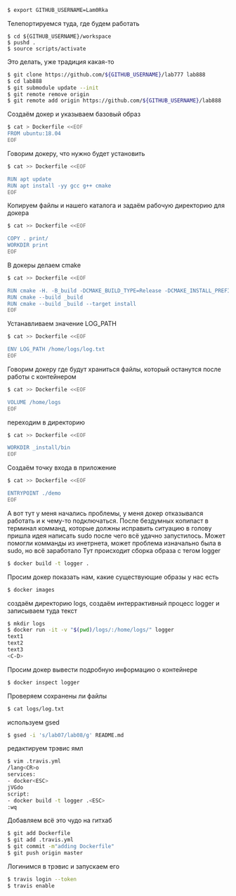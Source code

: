 ```sh
$ export GITHUB_USERNAME=Lam0Rka
```
Телепортируемся туда, где будем работать
```
$ cd ${GITHUB_USERNAME}/workspace
$ pushd .
$ source scripts/activate
```
Это делать, уже традиция какая-то
```sh
$ git clone https://github.com/${GITHUB_USERNAME}/lab777 lab888
$ cd lab888
$ git submodule update --init
$ git remote remove origin
$ git remote add origin https://github.com/${GITHUB_USERNAME}/lab888
```
Создаём докер и указываем базовый образ
```sh
$ cat > Dockerfile <<EOF
FROM ubuntu:18.04
EOF
```
Говорим докеру, что нужно будет установить
```sh
$ cat >> Dockerfile <<EOF

RUN apt update
RUN apt install -yy gcc g++ cmake
EOF
```
Копируем файлы и нашего каталога и задаём рабочую директорию для докера
```sh
$ cat >> Dockerfile <<EOF

COPY . print/
WORKDIR print
EOF
```
В докеры делаем cmake
```sh
$ cat >> Dockerfile <<EOF

RUN cmake -H. -B_build -DCMAKE_BUILD_TYPE=Release -DCMAKE_INSTALL_PREFIX=_install
RUN cmake --build _build
RUN cmake --build _build --target install
EOF
```
Устанавливаем значение LOG_PATH
```sh
$ cat >> Dockerfile <<EOF

ENV LOG_PATH /home/logs/log.txt
EOF
```
Говорим докеру где будут храниться файлы, который останутся после работы с контейнером
```sh
$ cat >> Dockerfile <<EOF

VOLUME /home/logs
EOF
```
переходим в директорию
```sh
$ cat >> Dockerfile <<EOF

WORKDIR _install/bin
EOF
```
Создаём точку входа в приложение
```sh
$ cat >> Dockerfile <<EOF

ENTRYPOINT ./demo
EOF
```
А вот тут у меня начались проблемы, у меня докер отказывался работать и к чему-то подключаться.
После бездумных копипаст в терминал комманд, которые должны исправить ситуацию в голову пришла идея написать sudo после чего всё удачно запустилось.
Может помогли комманды из инетрнета, может проблема изначально была в sudo, но всё заработало
Тут происходит сборка образа с тегом  logger
```sh
$ docker build -t logger .
```
Просим докер показать нам, какие существующие образы у нас есть
```sh
$ docker images
```
создаём директорию logs, создаём интеррактивный процесс logger и записываем туда текст
```sh
$ mkdir logs
$ docker run -it -v "$(pwd)/logs/:/home/logs/" logger
text1
text2
text3
<C-D>
```
Просим докер вывести подробную информацию о контейнере
```sh
$ docker inspect logger
```
Проверяем сохранены ли файлы
```sh
$ cat logs/log.txt
```
используем gsed
```sh
$ gsed -i 's/lab07/lab08/g' README.md
```
редактируем трэвис ямл
```sh
$ vim .travis.yml
/lang<CR>o
services:
- docker<ESC>
jVGdo
script:
- docker build -t logger .<ESC>
:wq
```
Добавляем всё это чудо на гитхаб
```sh
$ git add Dockerfile
$ git add .travis.yml
$ git commit -m"adding Dockerfile"
$ git push origin master
```
Логинимся в трэвис и запускаем его
```sh
$ travis login --token
$ travis enable
```
